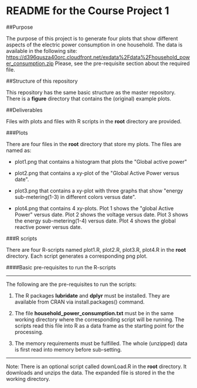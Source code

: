 README for the Course Project 1
===============================

##Purpose 

The purpose of this project is to generate four plots that show different aspects of the electric power consumption in one household.
The data is available in the following site: https://d396qusza40orc.cloudfront.net/exdata%2Fdata%2Fhousehold_power_consumption.zip
Please, see the pre-requisite section about the required file.

##Structure of this repository

This repository has the same basic structure as the master repository. There is a **figure** directory that contains the (original) example plots. 

##Deliverables

Files with plots and files with R scripts in the **root** directory are provided.

###Plots

There are four files in the **root** directory that store my plots. The files are named as: 

* plot1.png that contains a histogram that plots the "Global active power"

* plot2.png that contains a xy-plot of the "Global Active Power versus date".

* plot3.png that contains a xy-plot with three graphs that show "energy sub-metering(1-3) in different colors versus date".

* plot4.png that contains 4 xy-plots. Plot 1 shows the "global Active Power" versus date. Plot 2 shows the voltage versus date. Plot 3 shows the energy sub-metering(1-4) versus date. Plot 4 shows the global reactive power versus date.

###R scripts

There are four R-scripts named plot1.R, plot2.R, plot3.R, plot4.R in the **root** directory.  Each script generates a corresponding png plot. 

####Basic pre-requisites to run the R-scripts

****

The following are the pre-requisites to run the scripts:

1. The R packages **lubridate** and **dplyr** must be installed. They are available from CRAN via install.packages() command.

2. The file **household_power_consumption.txt** must be in the same working directory where the corresponding script will be running. The scripts read this file into R as a data frame as the starting point for the processing.  

3. The memory requirements must be fulfilled. The whole (unzipped) data is first read into memory before sub-setting. 

****

Note: 
There is an optional script called downLoad.R in the **root** directory. It downloads and unzips the data. The expanded file is stored in the the working directory. 
    